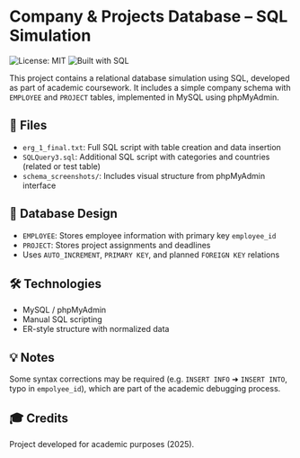 # Company & Projects Database – SQL Simulation

![License: MIT](https://img.shields.io/badge/License-MIT-green)
![Built with SQL](https://img.shields.io/badge/Built%20with-SQL-blue)

This project contains a relational database simulation using SQL, developed as part of academic coursework. It includes a simple company schema with `EMPLOYEE` and `PROJECT` tables, implemented in MySQL using phpMyAdmin.

## 📁 Files

- `erg_1_final.txt`: Full SQL script with table creation and data insertion
- `SQLQuery3.sql`: Additional SQL script with categories and countries (related or test table)
- `schema_screenshots/`: Includes visual structure from phpMyAdmin interface

## 🧱 Database Design

- `EMPLOYEE`: Stores employee information with primary key `employee_id`
- `PROJECT`: Stores project assignments and deadlines
- Uses `AUTO_INCREMENT`, `PRIMARY KEY`, and planned `FOREIGN KEY` relations

## 🛠 Technologies

- MySQL / phpMyAdmin
- Manual SQL scripting
- ER-style structure with normalized data

## 💡 Notes

Some syntax corrections may be required (e.g. `INSERT INFO` ➜ `INSERT INTO`, typo in `empolyee_id`), which are part of the academic debugging process.

## 🎓 Credits

Project developed for academic purposes (2025).
